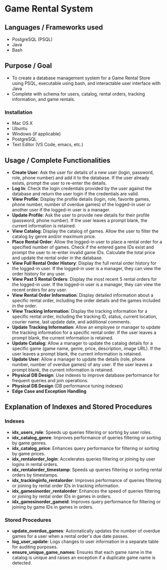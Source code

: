 # Game Rental System

## Languages / Frameworks used

* PostgreSQL (PSQL)
* Java
* Bash

## Purpose / Goal

* To create a database management system for a Game Rental Store using PSQL, executable using bash, and interactable user interface with Java
* Complete with schema for users, catalog, rental orders, tracking information, and game rentals.

### Installation

* Mac OS X
* Ubuntu
* Windows (if applicable)
* PostgreSQL
* Text Editor (VS Code, emacs, etc.)

## Usage / Complete Functionalities

* **Create User**: Ask the user for details of a new user (login, password, role, phone number) and add it to the database. If the user already exists, prompt the user to re-enter the details.
* **Log In**: Check the login credentials provided by the user against the database and return the user login if the credentials are valid.
* **View Profile**: Display the profile details (login, role, favorite games, phone number, number of overdue games) of the logged-in user or another user if the logged-in user is a manager.
* **Update Profile**: Ask the user to provide new details for their profile (password, phone number). If the user leaves a prompt blank, the current information is retained.
* **View Catalog**: Display the catalog of games. Allow the user to filter the catalog by genre and/or maximum price.
* **Place Rental Order**: Allow the logged-in user to place a rental order for a specified number of games. Check if the entered game IDs exist and prompt the user to re-enter invalid game IDs. Calculate the total price and update the rental order in the database.
* **View Full Rental Order History**: Display the full rental order history for the logged-in user. If the logged-in user is a manager, they can view the order history for any user.
* **View Past 5 Rental Orders**: Display the most recent 5 rental orders for the logged-in user. If the logged-in user is a manager, they can view the recent orders for any user.
* **View Rental Order Information**: Display detailed information about a specific rental order, including the order details and the games included in the order.
* **View Tracking Information**: Display the tracking information for a specific rental order, including the tracking ID, status, current location, courier name, last update date, and additional comments.
* **Update Tracking Information**: Allow an employee or manager to update the tracking information for a specific rental order. If the user leaves a prompt blank, the current information is retained.
* **Update Catalog**: Allow a manager to update the catalog details for a specific game (game name, genre, price, description, image URL). If the user leaves a prompt blank, the current information is retained.
* **Update User**: Allow a manager to update the details (role, phone number, number of overdue games) of any user. If the user leaves a prompt blank, the current information is retained.
* **Physical DB Design**: Use indexes to improve database performance for frequent queries and join operations.
* **Physical DB Design** (DB performance tuning indexes)
* **Edge Case and Exception Handling**

## Explanation of Indexes and Stored Procedures

### Indexes

* **idx_users_role**: Speeds up queries filtering or sorting by user roles.
* **idx_catalog_genre**: Improves performance of queries filtering or sorting by game genres.
* **idx_catalog_price**: Enhances query performance for filtering or sorting by game prices.
* **idx_rentalorder_login**: Accelerates queries filtering or joining by user logins in rental orders.
* **idx_rentalorder_timestamp**: Speeds up queries filtering or sorting rental orders by timestamps.
* **idx_trackinginfo_rentalorder**: Improves performance of queries filtering or joining by rental order IDs in tracking information.
* **idx_gamesinorder_rentalorder**: Enhances the speed of queries filtering or joining by rental order IDs in games in orders.
* **idx_gamesinorder_gameid**: Improves query performance for filtering or joining by game IDs in games in orders.

### Stored Procedures

* **update_overdue_games**: Automatically updates the number of overdue games for a user when a rental order's due date passes.
* **log_user_update**: Logs changes to user information in a separate table for auditing purposes.
* **ensure_unique_game_names**: Ensures that each game name in the catalog is unique and raises an exception if a duplicate game name is detected.


